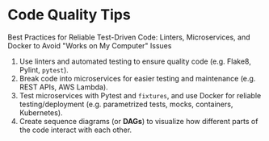# Code Quality Tips

Best Practices for Reliable Test-Driven Code: Linters, Microservices, and Docker to Avoid "Works on My Computer" Issues

1. Use linters and automated testing to ensure quality code (e.g. Flake8, Pylint, `pytest`).
1. Break code into microservices for easier testing and maintenance (e.g. REST APIs, AWS Lambda).
1. Test microservices with Pytest and `fixtures`, and use Docker for reliable testing/deployment (e.g. parametrized tests, mocks, containers, Kubernetes).
1. Create sequence diagrams (or **DAGs**) to visualize how different parts of the code interact with each other.
